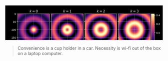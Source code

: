 ![alt text](https://github.com/ModifiedBear/ModifiedBear/blob/main/index(1).jpg?raw=true)

> Convenience is a cup holder in a car. Necessity is wi-fi out of the box on a laptop computer.
